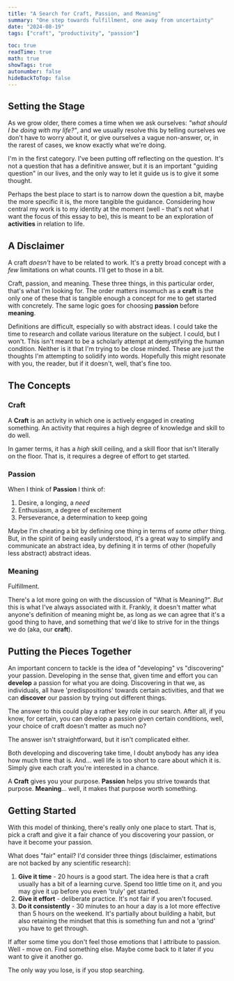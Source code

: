 ```yaml
---
title: "A Search for Craft, Passion, and Meaning"
summary: "One step towards fulfillment, one away from uncertainty"
date: "2024-08-19"
tags: ["craft", "productivity", "passion"]

toc: true
readTime: true
math: true
showTags: true
autonumber: false
hideBackToTop: false
---
```


## Setting the Stage

As we grow older, there comes a time when we ask ourselves: *"what should I be doing with my life?"*, and we usually resolve this by telling ourselves we don't have to worry about it, or give ourselves a vague non-answer, or, in the rarest of cases, we know exactly what we're doing.

I'm in the first category. I've been putting off reflecting on the question. It's not a question that has a definitive answer, but it is an important "guiding question" in our lives, and the only way to let it guide us is to give it some thought.

Perhaps the best place to start is to narrow down the question a bit, maybe the more specific it is, the more tangible the guidance. Considering how central my work is to my identity at the moment (well - that's not what I want the focus of this essay to be), this is meant to be an exploration of **activities** in relation to life.

## A Disclaimer

A craft *doesn't* have to be related to work. It's a pretty broad concept with a *few* limitations on what counts. I'll get to those in a bit.

Craft, passion, and meaning. These three things, in this particular order, that's what I'm looking for. The order matters insomuch as a **craft** is the only one of these that is tangible enough a concept for me to get started with concretely. The same logic goes for choosing **passion** before **meaning**.

Definitions are difficult, especially so with abstract ideas. I could take the time to research and collate various literature on the subject. I could, but I won't. This isn't meant to be a scholarly attempt at demystifying the human condition. Neither is it that I'm trying to be close minded. These are just the thoughts I'm attempting to solidify into words. Hopefully this might resonate with you, the reader, but if it doesn't, well, that's fine too.

## The Concepts

### Craft

A **Craft** is an activity in which one is actively engaged in creating something. An activity that requires a high degree of knowledge and skill to do well.

In gamer terms, it has a *high* skill ceiling, and a skill floor that isn't literally on the floor. That is, it requires a degree of effort to get started.

### Passion

When I think of **Passion** I think of:

1. Desire, a longing, a *need*
2. Enthusiasm, a degree of excitement
3. Perseverance, a determination to keep going

Maybe I'm cheating a bit by defining one thing in terms of *some other* thing. But, in the spirit of being easily understood, it's a great way to simplify and communicate an abstract idea, by defining it in terms of other (hopefully less abstract) abstract ideas.

### Meaning

Fulfillment.

There's a lot more going on with the discussion of "What is Meaning?". *But* this is what I've always associated with it. Frankly, it doesn't matter what anyone's definition of meaning might be, as long as we can agree that it's a good thing to have, and something that we'd like to strive for in the things we do (aka, our **craft**).

## Putting the Pieces Together

An important concern to tackle is the idea of "developing" vs "discovering" your passion. Developing in the sense that, given time and effort you can **develop** a passion for what you are doing. Discovering in that we, as individuals, all have 'predispositions' towards certain activities, and that we can **discover** our passion by trying out different things.

The answer to this could play a rather key role in our search. After all, if you know, for certain, you can develop a passion given certain conditions, well, your choice of craft doesn't matter as much no?

The answer isn't straightforward, but it isn't complicated either.

Both developing and discovering take time, I doubt anybody has any idea how much time that is. And… well life is too short to care about which it is. Simply give each craft you're interested in a chance.

A **Craft** gives you your purpose. **Passion** helps you strive towards that purpose. **Meaning**… well, it makes that purpose worth something.

## Getting Started

With this model of thinking, there's really only one place to start. That is, pick a craft and give it a fair chance of you discovering your passion, or have it become your passion.

What does "fair" entail? I'd consider three things (disclaimer, estimations are not backed by any scientific research):

1. **Give it time** - 20 hours is a good start. The idea here is that a craft usually has a bit of a learning curve. Spend too little time on it, and you may give it up before you even 'truly' get started.
2. **Give it effort** - deliberate practice. It's not fair if you aren't focused.
3. **Do it consistently** - 30 minutes to an hour a day is a lot more effective than 5 hours on the weekend. It's partially about building a habit, but also retaining the mindset that this is something fun and not a 'grind' you have to get through.

If after some time you don't feel those emotions that I attribute to passion. Well - move on. Find something else. Maybe come back to it later if you want to give it another go.

The only way you lose, is if you stop searching.

